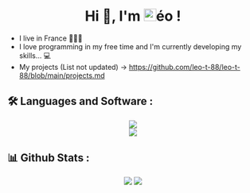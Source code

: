 <h1 align="center">Hi 👋, I'm <img src="https://leo-t-88.github.io/assets/favicon.png" height="25px">éo !</h1>

- I live in France 💙🤍💖
- I love programming  in my free time and I'm currently developing my skills... 💻
- My projects (List not updated) → https://github.com/leo-t-88/leo-t-88/blob/main/projects.md

## 🛠️ Languages and Software :
<p align="center">
  <img src="https://skillicons.dev/icons?i=html,css,js,cs,cpp,java,php"><br>
  <img src="https://skillicons.dev/icons?i=vscode,visualstudio,rider,idea,ps,git">
</p>

## 📊 Github Stats :
<div align="center">
  <img src="https://github-readme-stats.vercel.app/api?username=leo-t-88&show_icons=true&theme=transparent&hide_border=true">
  <img src="https://github-readme-stats.vercel.app/api/top-langs/?username=leo-t-88&layout=donut&theme=transparent&hide_border=true">
</div>
